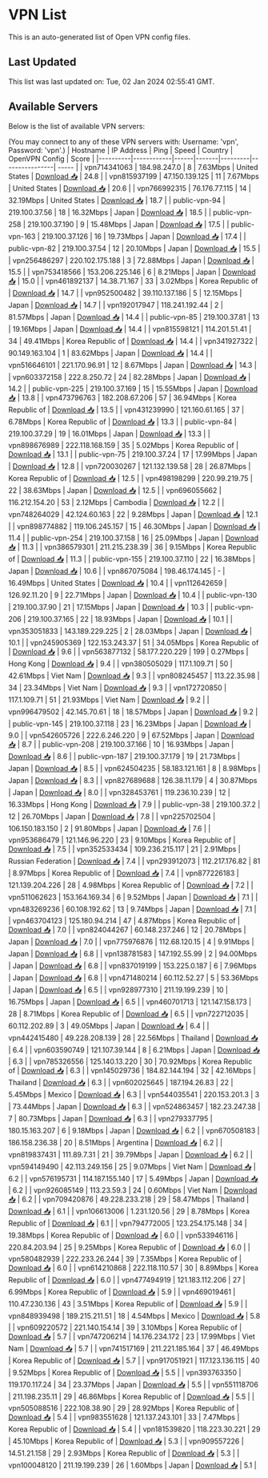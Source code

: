 # VPN List

This is an auto-generated list of Open VPN config files.

## Last Updated

This list was last updated on: Tue, 02 Jan 2024 02:55:41 GMT.

## Available Servers

Below is the list of available VPN servers:

(You may connect to any of these VPN servers with: Username: 'vpn', Password: 'vpn'.)
| Hostname | IP Address | Ping | Speed | Country | OpenVPN Config | Score |
|----------|------------|------|-------|---------|----------------| ----- |
| vpn714341063 | 184.98.247.0 | 8 | 7.63Mbps | United States | [Download 📥](./configs/server_0_US.ovpn) | 24.8 |
| vpn815937199 | 47.150.139.125 | 11 | 7.67Mbps | United States | [Download 📥](./configs/server_1_US.ovpn) | 20.6 |
| vpn766992315 | 76.176.77.115 | 14 | 32.19Mbps | United States | [Download 📥](./configs/server_2_US.ovpn) | 18.7 |
| public-vpn-94 | 219.100.37.56 | 18 | 16.32Mbps | Japan | [Download 📥](./configs/server_3_JP.ovpn) | 18.5 |
| public-vpn-258 | 219.100.37.190 | 9 | 15.48Mbps | Japan | [Download 📥](./configs/server_4_JP.ovpn) | 17.5 |
| public-vpn-163 | 219.100.37.126 | 16 | 19.73Mbps | Japan | [Download 📥](./configs/server_5_JP.ovpn) | 17.4 |
| public-vpn-82 | 219.100.37.54 | 12 | 20.10Mbps | Japan | [Download 📥](./configs/server_6_JP.ovpn) | 15.5 |
| vpn256486297 | 220.102.175.188 | 3 | 72.88Mbps | Japan | [Download 📥](./configs/server_7_JP.ovpn) | 15.5 |
| vpn753418566 | 153.206.225.146 | 6 | 8.21Mbps | Japan | [Download 📥](./configs/server_8_JP.ovpn) | 15.0 |
| vpn461892137 | 14.38.71.167 | 33 | 3.02Mbps | Korea Republic of | [Download 📥](./configs/server_9_KR.ovpn) | 14.7 |
| vpn952500482 | 39.110.137.186 | 5 | 12.15Mbps | Japan | [Download 📥](./configs/server_10_JP.ovpn) | 14.7 |
| vpn192017947 | 118.241.192.44 | 2 | 81.57Mbps | Japan | [Download 📥](./configs/server_11_JP.ovpn) | 14.4 |
| public-vpn-85 | 219.100.37.81 | 13 | 19.16Mbps | Japan | [Download 📥](./configs/server_12_JP.ovpn) | 14.4 |
| vpn815598121 | 114.201.51.41 | 34 | 49.41Mbps | Korea Republic of | [Download 📥](./configs/server_13_KR.ovpn) | 14.4 |
| vpn341927322 | 90.149.163.104 | 1 | 83.62Mbps | Japan | [Download 📥](./configs/server_14_JP.ovpn) | 14.4 |
| vpn516646101 | 221.170.96.91 | 12 | 8.67Mbps | Japan | [Download 📥](./configs/server_15_JP.ovpn) | 14.3 |
| vpn603372158 | 222.8.250.72 | 24 | 82.28Mbps | Japan | [Download 📥](./configs/server_16_JP.ovpn) | 14.2 |
| public-vpn-225 | 219.100.37.169 | 15 | 15.55Mbps | Japan | [Download 📥](./configs/server_17_JP.ovpn) | 13.8 |
| vpn473796763 | 182.208.67.206 | 57 | 36.94Mbps | Korea Republic of | [Download 📥](./configs/server_18_KR.ovpn) | 13.5 |
| vpn431239990 | 121.160.61.165 | 37 | 6.78Mbps | Korea Republic of | [Download 📥](./configs/server_19_KR.ovpn) | 13.3 |
| public-vpn-84 | 219.100.37.29 | 19 | 16.01Mbps | Japan | [Download 📥](./configs/server_20_JP.ovpn) | 13.3 |
| vpn898676989 | 222.118.168.159 | 35 | 5.02Mbps | Korea Republic of | [Download 📥](./configs/server_21_KR.ovpn) | 13.1 |
| public-vpn-75 | 219.100.37.24 | 17 | 17.99Mbps | Japan | [Download 📥](./configs/server_22_JP.ovpn) | 12.8 |
| vpn720030267 | 121.132.139.58 | 28 | 26.87Mbps | Korea Republic of | [Download 📥](./configs/server_23_KR.ovpn) | 12.5 |
| vpn498198299 | 220.99.219.75 | 22 | 38.63Mbps | Japan | [Download 📥](./configs/server_24_JP.ovpn) | 12.5 |
| vpn696055662 | 116.212.154.20 | 53 | 2.12Mbps | Cambodia | [Download 📥](./configs/server_25_KH.ovpn) | 12.2 |
| vpn748264029 | 42.124.60.163 | 22 | 9.28Mbps | Japan | [Download 📥](./configs/server_26_JP.ovpn) | 12.1 |
| vpn898774882 | 119.106.245.157 | 15 | 46.30Mbps | Japan | [Download 📥](./configs/server_27_JP.ovpn) | 11.4 |
| public-vpn-254 | 219.100.37.158 | 16 | 25.09Mbps | Japan | [Download 📥](./configs/server_28_JP.ovpn) | 11.3 |
| vpn386579301 | 211.215.238.39 | 36 | 9.15Mbps | Korea Republic of | [Download 📥](./configs/server_29_KR.ovpn) | 11.3 |
| public-vpn-155 | 219.100.37.110 | 22 | 16.38Mbps | Japan | [Download 📥](./configs/server_30_JP.ovpn) | 10.6 |
| vpn867075084 | 198.46.174.145 | - | 16.49Mbps | United States | [Download 📥](./configs/server_31_US.ovpn) | 10.4 |
| vpn112642659 | 126.92.11.20 | 9 | 22.71Mbps | Japan | [Download 📥](./configs/server_32_JP.ovpn) | 10.4 |
| public-vpn-130 | 219.100.37.90 | 21 | 17.15Mbps | Japan | [Download 📥](./configs/server_33_JP.ovpn) | 10.3 |
| public-vpn-206 | 219.100.37.165 | 22 | 18.93Mbps | Japan | [Download 📥](./configs/server_34_JP.ovpn) | 10.1 |
| vpn353051833 | 143.189.229.225 | 2 | 28.03Mbps | Japan | [Download 📥](./configs/server_35_JP.ovpn) | 10.1 |
| vpn245905369 | 122.153.243.37 | 51 | 34.05Mbps | Korea Republic of | [Download 📥](./configs/server_36_KR.ovpn) | 9.6 |
| vpn563877132 | 58.177.220.229 | 199 | 0.27Mbps | Hong Kong | [Download 📥](./configs/server_37_HK.ovpn) | 9.4 |
| vpn380505029 | 117.1.109.71 | 50 | 42.61Mbps | Viet Nam | [Download 📥](./configs/server_38_VN.ovpn) | 9.3 |
| vpn808245457 | 113.22.35.98 | 34 | 23.34Mbps | Viet Nam | [Download 📥](./configs/server_39_VN.ovpn) | 9.3 |
| vpn172720850 | 117.1.109.71 | 51 | 21.93Mbps | Viet Nam | [Download 📥](./configs/server_40_VN.ovpn) | 9.2 |
| vpn996479502 | 42.145.70.61 | 18 | 18.57Mbps | Japan | [Download 📥](./configs/server_41_JP.ovpn) | 9.2 |
| public-vpn-145 | 219.100.37.118 | 23 | 16.23Mbps | Japan | [Download 📥](./configs/server_42_JP.ovpn) | 9.0 |
| vpn542605726 | 222.6.246.220 | 9 | 67.52Mbps | Japan | [Download 📥](./configs/server_43_JP.ovpn) | 8.7 |
| public-vpn-208 | 219.100.37.166 | 10 | 16.93Mbps | Japan | [Download 📥](./configs/server_44_JP.ovpn) | 8.6 |
| public-vpn-187 | 219.100.37.179 | 19 | 21.73Mbps | Japan | [Download 📥](./configs/server_45_JP.ovpn) | 8.5 |
| vpn624504235 | 58.183.121.161 | 8 | 8.98Mbps | Japan | [Download 📥](./configs/server_46_JP.ovpn) | 8.3 |
| vpn827689688 | 126.38.11.179 | 4 | 30.87Mbps | Japan | [Download 📥](./configs/server_47_JP.ovpn) | 8.0 |
| vpn328453761 | 119.236.10.239 | 12 | 16.33Mbps | Hong Kong | [Download 📥](./configs/server_48_HK.ovpn) | 7.9 |
| public-vpn-38 | 219.100.37.2 | 12 | 26.70Mbps | Japan | [Download 📥](./configs/server_49_JP.ovpn) | 7.8 |
| vpn225702504 | 106.150.183.150 | 2 | 91.80Mbps | Japan | [Download 📥](./configs/server_50_JP.ovpn) | 7.6 |
| vpn953686479 | 121.146.96.220 | 23 | 9.10Mbps | Korea Republic of | [Download 📥](./configs/server_51_KR.ovpn) | 7.5 |
| vpn352533434 | 109.236.215.117 | 21 | 2.91Mbps | Russian Federation | [Download 📥](./configs/server_52_RU.ovpn) | 7.4 |
| vpn293912073 | 112.217.176.82 | 81 | 8.97Mbps | Korea Republic of | [Download 📥](./configs/server_53_KR.ovpn) | 7.4 |
| vpn877226183 | 121.139.204.226 | 28 | 4.98Mbps | Korea Republic of | [Download 📥](./configs/server_54_KR.ovpn) | 7.2 |
| vpn511062623 | 153.164.169.34 | 6 | 9.52Mbps | Japan | [Download 📥](./configs/server_55_JP.ovpn) | 7.1 |
| vpn483269236 | 60.108.192.62 | 13 | 9.74Mbps | Japan | [Download 📥](./configs/server_56_JP.ovpn) | 7.1 |
| vpn463704123 | 125.180.94.214 | 47 | 4.87Mbps | Korea Republic of | [Download 📥](./configs/server_57_KR.ovpn) | 7.0 |
| vpn824044267 | 60.148.237.246 | 12 | 20.78Mbps | Japan | [Download 📥](./configs/server_58_JP.ovpn) | 7.0 |
| vpn775976876 | 112.68.120.15 | 4 | 9.91Mbps | Japan | [Download 📥](./configs/server_59_JP.ovpn) | 6.8 |
| vpn138781583 | 147.192.55.99 | 2 | 94.00Mbps | Japan | [Download 📥](./configs/server_60_JP.ovpn) | 6.8 |
| vpn837019199 | 153.225.0.187 | 6 | 7.96Mbps | Japan | [Download 📥](./configs/server_61_JP.ovpn) | 6.8 |
| vpn471480214 | 60.112.52.27 | 5 | 53.36Mbps | Japan | [Download 📥](./configs/server_62_JP.ovpn) | 6.5 |
| vpn928977310 | 211.19.199.239 | 10 | 16.75Mbps | Japan | [Download 📥](./configs/server_63_JP.ovpn) | 6.5 |
| vpn460701713 | 121.147.158.173 | 28 | 8.71Mbps | Korea Republic of | [Download 📥](./configs/server_64_KR.ovpn) | 6.5 |
| vpn722712035 | 60.112.202.89 | 3 | 49.05Mbps | Japan | [Download 📥](./configs/server_65_JP.ovpn) | 6.4 |
| vpn442415480 | 49.228.208.139 | 28 | 22.56Mbps | Thailand | [Download 📥](./configs/server_66_TH.ovpn) | 6.4 |
| vpn603590749 | 121.107.39.144 | 8 | 6.21Mbps | Japan | [Download 📥](./configs/server_67_JP.ovpn) | 6.3 |
| vpn785326556 | 125.140.13.220 | 30 | 70.92Mbps | Korea Republic of | [Download 📥](./configs/server_68_KR.ovpn) | 6.3 |
| vpn145029736 | 184.82.144.194 | 32 | 42.16Mbps | Thailand | [Download 📥](./configs/server_69_TH.ovpn) | 6.3 |
| vpn602025645 | 187.194.26.83 | 22 | 5.45Mbps | Mexico | [Download 📥](./configs/server_70_MX.ovpn) | 6.3 |
| vpn544035541 | 220.153.201.3 | 3 | 73.44Mbps | Japan | [Download 📥](./configs/server_71_JP.ovpn) | 6.3 |
| vpn524863457 | 182.23.247.38 | 7 | 80.73Mbps | Japan | [Download 📥](./configs/server_72_JP.ovpn) | 6.3 |
| vpn279337795 | 180.15.163.207 | 6 | 9.18Mbps | Japan | [Download 📥](./configs/server_73_JP.ovpn) | 6.2 |
| vpn670508183 | 186.158.236.38 | 20 | 8.51Mbps | Argentina | [Download 📥](./configs/server_74_AR.ovpn) | 6.2 |
| vpn819837431 | 111.89.7.31 | 21 | 39.79Mbps | Japan | [Download 📥](./configs/server_75_JP.ovpn) | 6.2 |
| vpn594149490 | 42.113.249.156 | 25 | 9.07Mbps | Viet Nam | [Download 📥](./configs/server_76_VN.ovpn) | 6.2 |
| vpn576195731 | 114.187.155.140 | 17 | 5.49Mbps | Japan | [Download 📥](./configs/server_77_JP.ovpn) | 6.2 |
| vpn926085149 | 113.23.59.3 | 24 | 0.60Mbps | Viet Nam | [Download 📥](./configs/server_78_VN.ovpn) | 6.2 |
| vpn709420876 | 49.228.233.218 | 29 | 58.47Mbps | Thailand | [Download 📥](./configs/server_79_TH.ovpn) | 6.1 |
| vpn106613006 | 1.231.120.56 | 29 | 8.78Mbps | Korea Republic of | [Download 📥](./configs/server_80_KR.ovpn) | 6.1 |
| vpn794772005 | 123.254.175.148 | 34 | 19.38Mbps | Korea Republic of | [Download 📥](./configs/server_81_KR.ovpn) | 6.0 |
| vpn533946116 | 220.84.203.94 | 25 | 9.25Mbps | Korea Republic of | [Download 📥](./configs/server_82_KR.ovpn) | 6.0 |
| vpn580482939 | 222.233.26.244 | 39 | 7.35Mbps | Korea Republic of | [Download 📥](./configs/server_83_KR.ovpn) | 6.0 |
| vpn614210868 | 222.118.110.57 | 30 | 8.89Mbps | Korea Republic of | [Download 📥](./configs/server_84_KR.ovpn) | 6.0 |
| vpn477494919 | 121.183.112.206 | 27 | 6.99Mbps | Korea Republic of | [Download 📥](./configs/server_85_KR.ovpn) | 5.9 |
| vpn469019461 | 110.47.230.136 | 43 | 3.51Mbps | Korea Republic of | [Download 📥](./configs/server_86_KR.ovpn) | 5.9 |
| vpn848939498 | 189.215.211.51 | 18 | 4.54Mbps | Mexico | [Download 📥](./configs/server_87_MX.ovpn) | 5.8 |
| vpn609220572 | 221.140.154.14 | 39 | 3.10Mbps | Korea Republic of | [Download 📥](./configs/server_88_KR.ovpn) | 5.7 |
| vpn747206214 | 14.176.234.172 | 23 | 17.99Mbps | Viet Nam | [Download 📥](./configs/server_89_VN.ovpn) | 5.7 |
| vpn741517169 | 211.221.185.164 | 37 | 46.49Mbps | Korea Republic of | [Download 📥](./configs/server_90_KR.ovpn) | 5.7 |
| vpn917051921 | 117.123.136.115 | 40 | 9.52Mbps | Korea Republic of | [Download 📥](./configs/server_91_KR.ovpn) | 5.5 |
| vpn393763350 | 119.170.117.24 | 34 | 23.37Mbps | Japan | [Download 📥](./configs/server_92_JP.ovpn) | 5.5 |
| vpn551118706 | 211.198.235.11 | 29 | 46.86Mbps | Korea Republic of | [Download 📥](./configs/server_93_KR.ovpn) | 5.5 |
| vpn505088516 | 222.108.38.90 | 29 | 28.92Mbps | Korea Republic of | [Download 📥](./configs/server_94_KR.ovpn) | 5.4 |
| vpn983551628 | 121.137.243.101 | 33 | 7.47Mbps | Korea Republic of | [Download 📥](./configs/server_95_KR.ovpn) | 5.4 |
| vpn181539820 | 118.223.30.221 | 29 | 45.10Mbps | Korea Republic of | [Download 📥](./configs/server_96_KR.ovpn) | 5.3 |
| vpn909557226 | 14.51.21.158 | 29 | 2.93Mbps | Korea Republic of | [Download 📥](./configs/server_97_KR.ovpn) | 5.3 |
| vpn100048120 | 211.19.199.239 | 26 | 1.60Mbps | Japan | [Download 📥](./configs/server_98_JP.ovpn) | 5.1 |
